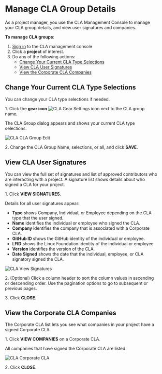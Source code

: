 # Manage CLA Group Details

As a project manager, you use the CLA Management Console to manage your CLA group details, and view user signatures and companies.

**To manage CLA groups:**

1. [Sign in](sign-in-to-the-easycla-management-console.md) to the CLA management console
2. Click a **project** of interest.
3. Do any of the following actions:
   * [Change Your Current CLA Type Selections](manage-cla-group-details.md#change-your-current-cla-type-selections)
   * [View CLA User Signatures](manage-cla-group-details.md#view-cla-user-signatures)
   * [View the Corporate CLA Companies](manage-cla-group-details.md#view-the-corporate-cla-companies)

## Change Your Current CLA Type Selections <a href="#change-your-current-cla-type-selections" id="change-your-current-cla-type-selections"></a>

You can change your CLA type selections if needed.

1\. Click the **gear icon** ![CLA Gear Settings icon](../../../.gitbook/assets/cla-gear-settings-icon.png) next to the CLA group name.

The CLA Group dialog appears and shows your current CLA type selections.

![CLA CLA Group Edit](../../../.gitbook/assets/cla-cla-group-edit.png)

2\. Change the CLA Group Name, selections, or all, and click **SAVE**.

## View CLA User Signatures <a href="#view-cla-user-signatures" id="view-cla-user-signatures"></a>

You can view the full set of signatures and list of approved contributors who are interacting with a project. A signature list shows details about who signed a CLA for your project.

1\. Click **VIEW SIGNATURES**.

Details for all user signatures appear:

* **Type** shows Company, Individual, or Employee depending on the CLA type that the user signed.
* **Name** identifies the individual or employee who signed the CLA.
* **Company** identifies the company that is associated with a Corporate CLA.
* **GitHub ID** shows the GitHub identity of the individual or employee.
* **LFID** shows the Linux Foundation identity of the individual or employee.
* **Version** identifies the version of the CLA.
* **Date Signed** shows the date that the individual, employee, or CLA signatory signed the CLA.

![CLA View Signatures](../../../.gitbook/assets/cla-view-signatures.png)

2\. (Optional) Click a column header to sort the column values in ascending or descending order. Use the pagination options to go to subsequent or previous pages.

3\. Click **CLOSE**.

## View the Corporate CLA Companies <a href="#view-the-corporate-cla-companies" id="view-the-corporate-cla-companies"></a>

The Corporate CLA list lets you see what companies in your project have a signed Corporate CLA.

1\. Click **VIEW COMPANIES** on a Corporate CLA.

All companies that have signed the Corporate CLA are listed.

![CLA Corporate CLA](../../../.gitbook/assets/cla-corporate-cla.png)

2\. Click **CLOSE**.
